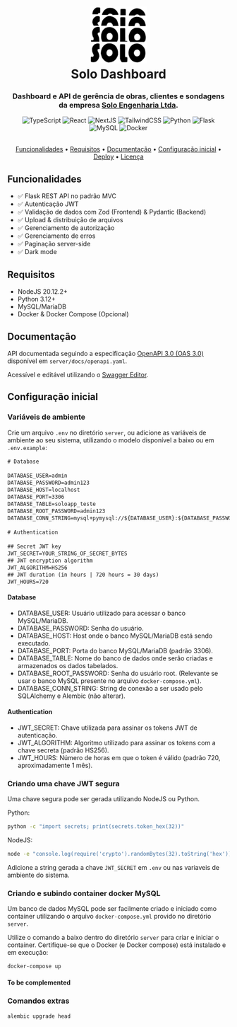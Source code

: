 <h1 align="center">
  <img src="public/img/solo-logo.png" width="128" height="128" alt="Solo-Engenharia-Logo" />
  <br>
  Solo Dashboard
</h1>

<h3 align="center">Dashboard e API de gerência de obras, clientes e sondagens da empresa <a href="https://www.soloengenharia.tec.br">Solo Engenharia Ltda</a>.</h3>

<div align="center">
  <img alt="TypeScript" height="32px" src="https://api.iconify.design/logos:typescript-icon.svg" />
  <img alt="React" height="32px" src="https://api.iconify.design/logos:react.svg" />
  <img alt="NextJS" height="32px" src="https://api.iconify.design/logos:nextjs-icon.svg" />
  <img alt="TailwindCSS" height="32px" src="https://api.iconify.design/logos:tailwindcss-icon.svg" />
  <img alt="Python" height="32px" src="https://api.iconify.design/logos:python.svg" />
  <img alt="Flask" height="32px" src="https://api.iconify.design/logos:flask.svg" />
  <img alt="MySQL" height="32px" src="https://api.iconify.design/logos:mysql.svg" />
  <img alt="Docker" height="32px" src="https://api.iconify.design/logos:docker-icon.svg" />
</div>

<br>

<p align="center">
  <a href="#features">Funcionalidades</a> •
  <a href="#requirements">Requisitos</a> •
  <a href="#docs">Documentação</a> •
  <a href="#setup">Configuração inicial</a> •
  <a href="#deploy">Deploy</a> •
  <a href="#license">Licença</a>
</p>

<h2 id="features">Funcionalidades</h2>

- ✅ Flask REST API no padrão MVC
- ✅ Autenticação JWT
- ✅ Validação de dados com Zod (Frontend) & Pydantic (Backend)
- ✅ Upload & distribuição de arquivos
- ✅ Gerenciamento de autorização
- ✅ Gerenciamento de erros
- ✅ Paginação server-side
- ✅ Dark mode

<h2 id="requirements">Requisitos</h2>

- NodeJS 20.12.2+
- Python 3.12+
- MySQL/MariaDB
- Docker & Docker Compose (Opcional)

<h2 id="docs">Documentação</h2>

API documentada seguindo a especificação [OpenAPI 3.0 (OAS 3.0)](https://www.openapis.org/) disponível em `server/docs/openapi.yaml`.

Acessível e editável utilizando o [Swagger Editor](https://editor.swagger.io/).

<h2 id="setup">Configuração inicial</h2>

### Variáveis de ambiente

Crie um arquivo `.env` no diretório `server`, ou adicione as variáveis de ambiente ao seu sistema, utilizando o modelo disponível a baixo ou em `.env.example`:

```
# Database

DATABASE_USER=admin
DATABASE_PASSWORD=admin123
DATABASE_HOST=localhost
DATABASE_PORT=3306
DATABASE_TABLE=soloapp_teste
DATABASE_ROOT_PASSWORD=admin123
DATABASE_CONN_STRING=mysql+pymysql://${DATABASE_USER}:${DATABASE_PASSWORD}@${DATABASE_HOST}:${DATABASE_PORT}/${DATABASE_TABLE}

# Authentication

## Secret JWT key
JWT_SECRET=YOUR_STRING_OF_SECRET_BYTES
## JWT encryption algorithm
JWT_ALGORITHM=HS256
## JWT duration (in hours | 720 hours = 30 days)
JWT_HOURS=720
```

#### Database

- DATABASE_USER: Usuário utilizado para acessar o banco MySQL/MariaDB.
- DATABASE_PASSWORD: Senha do usuário.
- DATABASE_HOST: Host onde o banco MySQL/MariaDB está sendo executado.
- DATABASE_PORT: Porta do banco MySQL/MariaDB (padrão 3306).
- DATABASE_TABLE: Nome do banco de dados onde serão criadas e armazenados os dados tabelados.
- DATABASE_ROOT_PASSWORD: Senha do usuário root. (Relevante se usar o banco MySQL presente no arquivo `docker-compose.yml`).
- DATABASE_CONN_STRING: String de conexão a ser usado pelo SQLAlchemy e Alembic (não alterar).

#### Authentication

- JWT_SECRET: Chave utilizada para assinar os tokens JWT de autenticação.
- JWT_ALGORITHM: Algoritmo utilizado para assinar os tokens com a chave secreta (padrão HS256).
- JWT_HOURS: Número de horas em que o token é válido (padrão 720, aproximadamente 1 mês).

### Criando uma chave JWT segura

Uma chave segura pode ser gerada utilizando NodeJS ou Python.

Python:

```bash
python -c "import secrets; print(secrets.token_hex(32))"
```

NodeJS:

```bash
node -e "console.log(require('crypto').randomBytes(32).toString('hex'))"
```

Adicione a string gerada a chave `JWT_SECRET` em `.env` ou nas variaveis de ambiente do sistema.

### Criando e subindo container docker MySQL

Um banco de dados MySQL pode ser facilmente criado e iniciado como container utilizando o arquivo `docker-compose.yml` provido no diretório `server`.

Utilize o comando a baixo dentro do diretório `server` para criar e iniciar o container. Certifique-se que o Docker (e Docker compose) está instalado e em execução:

```bash
docker-compose up
```

#### To be complemented

### Comandos extras

```bash
alembic upgrade head
```
